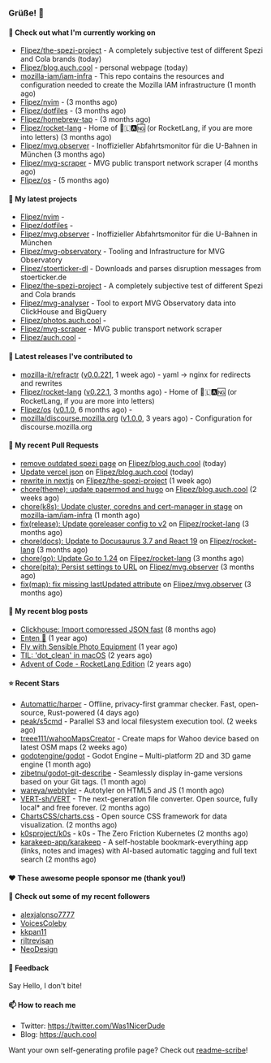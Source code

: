 ### Grüße! 👋

#### 👷 Check out what I'm currently working on

- [Flipez/the-spezi-project](https://github.com/Flipez/the-spezi-project) - A completely subjective test of different Spezi and Cola brands (today)
- [Flipez/blog.auch.cool](https://github.com/Flipez/blog.auch.cool) - personal webpage (today)
- [mozilla-iam/iam-infra](https://github.com/mozilla-iam/iam-infra) - This repo contains the resources and configuration needed to create the Mozilla IAM infrastructure (1 month ago)
- [Flipez/nvim](https://github.com/Flipez/nvim) -  (3 months ago)
- [Flipez/dotfiles](https://github.com/Flipez/dotfiles) -  (3 months ago)
- [Flipez/homebrew-tap](https://github.com/Flipez/homebrew-tap) -  (3 months ago)
- [Flipez/rocket-lang](https://github.com/Flipez/rocket-lang) - Home of 🚀🇱🅰🆖 (or RocketLang, if you are more into letters) (3 months ago)
- [Flipez/mvg.observer](https://github.com/Flipez/mvg.observer) - Inoffizieller Abfahrtsmonitor für die U-Bahnen in München (3 months ago)
- [Flipez/mvg-scraper](https://github.com/Flipez/mvg-scraper) - MVG public transport network scraper (4 months ago)
- [Flipez/os](https://github.com/Flipez/os) -  (5 months ago)

#### 🌱 My latest projects

- [Flipez/nvim](https://github.com/Flipez/nvim) - 
- [Flipez/dotfiles](https://github.com/Flipez/dotfiles) - 
- [Flipez/mvg.observer](https://github.com/Flipez/mvg.observer) - Inoffizieller Abfahrtsmonitor für die U-Bahnen in München
- [Flipez/mvg-observatory](https://github.com/Flipez/mvg-observatory) - Tooling and Infrastructure for MVG Observatory
- [Flipez/stoerticker-dl](https://github.com/Flipez/stoerticker-dl) - Downloads and parses disruption messages from stoerticker.de
- [Flipez/the-spezi-project](https://github.com/Flipez/the-spezi-project) - A completely subjective test of different Spezi and Cola brands
- [Flipez/mvg-analyser](https://github.com/Flipez/mvg-analyser) - Tool to export MVG Observatory data into ClickHouse and BigQuery
- [Flipez/photos.auch.cool](https://github.com/Flipez/photos.auch.cool) - 
- [Flipez/mvg-scraper](https://github.com/Flipez/mvg-scraper) - MVG public transport network scraper
- [Flipez/auch.cool](https://github.com/Flipez/auch.cool) - 


#### 🔭 Latest releases I've contributed to

- [mozilla-it/refractr](https://github.com/mozilla-it/refractr) ([v0.0.221](https://github.com/mozilla-it/refractr/releases/tag/v0.0.221), 1 week ago) - yaml -&gt; nginx for redirects and rewrites
- [Flipez/rocket-lang](https://github.com/Flipez/rocket-lang) ([v0.22.1](https://github.com/Flipez/rocket-lang/releases/tag/v0.22.1), 3 months ago) - Home of 🚀🇱🅰🆖 (or RocketLang, if you are more into letters)
- [Flipez/os](https://github.com/Flipez/os) ([v0.1.0](https://github.com/Flipez/os/releases/tag/v0.1.0), 6 months ago) - 
- [mozilla/discourse.mozilla.org](https://github.com/mozilla/discourse.mozilla.org) ([v1.0.0](https://github.com/mozilla/discourse.mozilla.org/releases/tag/v1.0.0), 3 years ago) - Configuration for discourse.mozilla.org

#### 🔨 My recent Pull Requests

- [remove outdated spezi page](https://github.com/Flipez/blog.auch.cool/pull/65) on [Flipez/blog.auch.cool](https://github.com/Flipez/blog.auch.cool) (today)
- [Update vercel json](https://github.com/Flipez/blog.auch.cool/pull/64) on [Flipez/blog.auch.cool](https://github.com/Flipez/blog.auch.cool) (today)
- [rewrite in nextjs](https://github.com/Flipez/the-spezi-project/pull/1) on [Flipez/the-spezi-project](https://github.com/Flipez/the-spezi-project) (1 week ago)
- [chore(theme): update papermod and hugo](https://github.com/Flipez/blog.auch.cool/pull/63) on [Flipez/blog.auch.cool](https://github.com/Flipez/blog.auch.cool) (2 weeks ago)
- [chore(k8s): Update cluster, coredns and cert-manager in stage](https://github.com/mozilla-iam/iam-infra/pull/329) on [mozilla-iam/iam-infra](https://github.com/mozilla-iam/iam-infra) (1 month ago)
- [fix(release): Update goreleaser config to v2](https://github.com/Flipez/rocket-lang/pull/210) on [Flipez/rocket-lang](https://github.com/Flipez/rocket-lang) (3 months ago)
- [chore(docs): Update to Docusaurus 3.7 and React 19](https://github.com/Flipez/rocket-lang/pull/209) on [Flipez/rocket-lang](https://github.com/Flipez/rocket-lang) (3 months ago)
- [chore(go): Update Go to 1.24](https://github.com/Flipez/rocket-lang/pull/208) on [Flipez/rocket-lang](https://github.com/Flipez/rocket-lang) (3 months ago)
- [chore(pita): Persist settings to URL](https://github.com/Flipez/mvg.observer/pull/47) on [Flipez/mvg.observer](https://github.com/Flipez/mvg.observer) (3 months ago)
- [fix(map): fix missing lastUpdated attribute](https://github.com/Flipez/mvg.observer/pull/45) on [Flipez/mvg.observer](https://github.com/Flipez/mvg.observer) (3 months ago)

#### 📜 My recent blog posts

- [Clickhouse: Import compressed JSON fast](https://auch.cool/posts/2024/zstd-json-clickhouse-import/) (8 months ago)
- [Enten 🦆](https://auch.cool/enten/) (1 year ago)
- [Fly with Sensible Photo Equipment](https://auch.cool/posts/2024/sensible-equipment/) (1 year ago)
- [TIL: &#39;dot_clean&#39; in macOS](https://auch.cool/posts/2023/til-dot-clean/) (2 years ago)
- [Advent of Code - RocketLang Edition](https://auch.cool/posts/2022/aoc-day-1/) (2 years ago)

#### ⭐ Recent Stars

- [Automattic/harper](https://github.com/Automattic/harper) - Offline, privacy-first grammar checker. Fast, open-source, Rust-powered (4 days ago)
- [peak/s5cmd](https://github.com/peak/s5cmd) - Parallel S3 and local filesystem execution tool. (2 weeks ago)
- [treee111/wahooMapsCreator](https://github.com/treee111/wahooMapsCreator) - Create maps for Wahoo device based on latest OSM maps (2 weeks ago)
- [godotengine/godot](https://github.com/godotengine/godot) - Godot Engine – Multi-platform 2D and 3D game engine (1 month ago)
- [zibetnu/godot-git-describe](https://github.com/zibetnu/godot-git-describe) - Seamlessly display in-game versions based on your Git tags. (1 month ago)
- [wareya/webtyler](https://github.com/wareya/webtyler) - Autotyler on HTML5 and JS (1 month ago)
- [VERT-sh/VERT](https://github.com/VERT-sh/VERT) - The next-generation file converter. Open source, fully local* and free forever. (2 months ago)
- [ChartsCSS/charts.css](https://github.com/ChartsCSS/charts.css) - Open source CSS framework for data visualization. (2 months ago)
- [k0sproject/k0s](https://github.com/k0sproject/k0s) - k0s - The Zero Friction Kubernetes (2 months ago)
- [karakeep-app/karakeep](https://github.com/karakeep-app/karakeep) - A self-hostable bookmark-everything app (links, notes and images) with AI-based automatic tagging and full text search (2 months ago)

#### ❤️ These awesome people sponsor me (thank you!)


#### 👯 Check out some of my recent followers

- [alexjalonso7777](https://github.com/alexjalonso7777)
- [VoicesColeby](https://github.com/VoicesColeby)
- [kkpan11](https://github.com/kkpan11)
- [rjltrevisan](https://github.com/rjltrevisan)
- [NeoDesign](https://github.com/NeoDesign)

#### 💬 Feedback

Say Hello, I don't bite!

#### 📫 How to reach me

- Twitter: https://twitter.com/Was1NicerDude
- Blog: https://auch.cool

Want your own self-generating profile page? Check out [readme-scribe](https://github.com/muesli/readme-scribe)!
